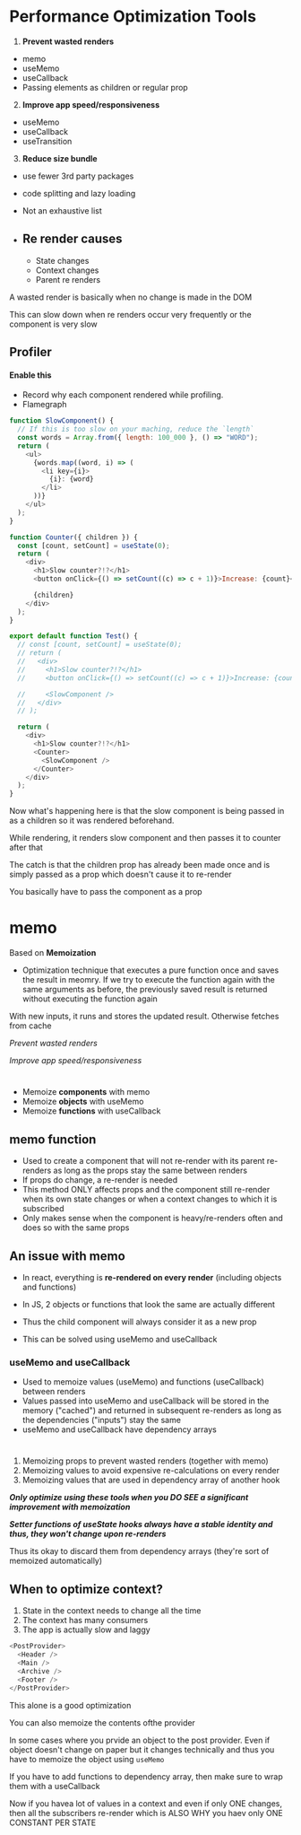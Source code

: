 # Performance Optimization Tools

1. **Prevent wasted renders**

- memo
- useMemo
- useCallback
- Passing elements as children or regular prop

2. **Improve app speed/responsiveness**

- useMemo
- useCallback
- useTransition

3. **Reduce size bundle**

- use fewer 3rd party packages
- code splitting and lazy loading

- Not an exhaustive list

- ## Re render causes
  - State changes
  - Context changes
  - Parent re renders

A wasted render is basically when no change is made in the DOM

This can slow down when re renders occur very frequently or the component is very slow

## Profiler

#### Enable this

- Record why each component rendered while profiling.
- Flamegraph

```js
function SlowComponent() {
  // If this is too slow on your maching, reduce the `length`
  const words = Array.from({ length: 100_000 }, () => "WORD");
  return (
    <ul>
      {words.map((word, i) => (
        <li key={i}>
          {i}: {word}
        </li>
      ))}
    </ul>
  );
}

function Counter({ children }) {
  const [count, setCount] = useState(0);
  return (
    <div>
      <h1>Slow counter?!?</h1>
      <button onClick={() => setCount((c) => c + 1)}>Increase: {count}</button>

      {children}
    </div>
  );
}

export default function Test() {
  // const [count, setCount] = useState(0);
  // return (
  //   <div>
  //     <h1>Slow counter?!?</h1>
  //     <button onClick={() => setCount((c) => c + 1)}>Increase: {count}</button>

  //     <SlowComponent />
  //   </div>
  // );

  return (
    <div>
      <h1>Slow counter?!?</h1>
      <Counter>
        <SlowComponent />
      </Counter>
    </div>
  );
}
```

Now what's happening here is that the slow component is being passed in as a children so it was rendered beforehand.

While rendering, it renders slow component and then passes it to counter after that

The catch is that the children prop has already been made once and is simply passed as a prop which doesn't cause it to re-render

You basically have to pass the component as a prop

# memo

Based on **Memoization**

- Optimization technique that executes a pure function once and saves the result in meomry. If we try to execute the function again with the same arguments as before, the previously saved result is returned without executing the function again

With new inputs, it runs and stores the updated result. Otherwise fetches from cache

_Prevent wasted renders_

_Improve app speed/responsiveness_

#

- Memoize **components** with memo
- Memoize **objects** with useMemo
- Memoize **functions** with useCallback

## memo function

- Used to create a component that will not re-render with its parent re-renders as long as the props stay the same between renders
- If props do change, a re-render is needed
- This method ONLY affects props and the component still re-render when its own state changes or when a context changes to which it is subscribed
- Only makes sense when the component is heavy/re-renders often and does so with the same props

## An issue with memo

- In react, everything is **re-rendered on every render** (including objects and functions)

- In JS, 2 objects or functions that look the same are actually different

- Thus the child component will always consider it as a new prop

- This can be solved using useMemo and useCallback

### useMemo and useCallback

- Used to memoize values (useMemo) and functions (useCallback) between renders
- Values passed into useMemo and useCallback will be stored in the memory ("cached") and returned in subsequent re-renders as long as the dependencies ("inputs") stay the same
- useMemo and useCallback have dependency arrays

#

1. Memoizing props to prevent wasted renders (together with memo)
2. Memoizing values to avoid expensive re-calculations on every render
3. Memoizing values that are used in dependency array of another hook

**_Only optimize using these tools when you DO SEE a significant improvement with memoization_**

**_Setter functions of useState hooks always have a stable identity and thus, they won't change upon re-renders_**

Thus its okay to discard them from dependency arrays (they're sort of memoized automatically)

## When to optimize context?

1. State in the context needs to change all the time
2. The context has many consumers
3. The app is actually slow and laggy

```js
<PostProvider>
  <Header />
  <Main />
  <Archive />
  <Footer />
</PostProvider>
```
This alone is a good optimization

You can also memoize the contents ofthe provider

In some cases where you prvide an object to the post provider. Even if object doesn't change on paper but it changes technically and thus you have to memoize the object using `useMemo`

If you have to add functions to dependency array, then make sure to wrap them with a useCallback

Now if you havea lot of values in a context and even if only ONE changes, then all the subscribers re-render which is ALSO WHY you haev only ONE CONSTANT PER STATE
